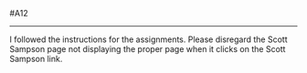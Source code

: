 #A12
***
I followed the instructions for the assignments.
Please disregard the Scott Sampson page not displaying the proper page when it clicks on the Scott Sampson link.
